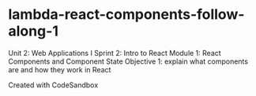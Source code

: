# lambda-react-components-follow-along-1

Unit 2: Web Applications I
Sprint 2: Intro to React
Module 1: React Components and Component State
Objective 1: explain what components are and how they work in React

Created with CodeSandbox

